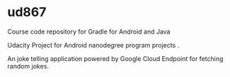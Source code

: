 # ud867
Course code repository for Gradle for Android and Java

Udacity Project for Android nanodegree program projects .

An joke telling application powered by Google Cloud Endpoint for fetching random jokes.

